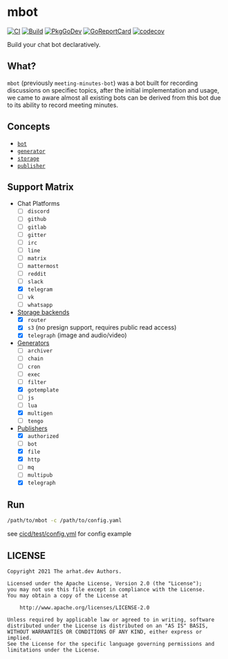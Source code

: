# mbot

[![CI](https://github.com/arhat-dev/mbot/workflows/CI/badge.svg)](https://github.com/arhat-dev/mbot/actions?query=workflow%3ACI)
[![Build](https://github.com/arhat-dev/mbot/workflows/Build/badge.svg)](https://github.com/arhat-dev/mbot/actions?query=workflow%3ABuild)
[![PkgGoDev](https://pkg.go.dev/badge/arhat.dev/mbot)](https://pkg.go.dev/arhat.dev/mbot)
[![GoReportCard](https://goreportcard.com/badge/arhat.dev/mbot)](https://goreportcard.com/report/arhat.dev/mbot)
[![codecov](https://codecov.io/gh/arhat-dev/mbot/branch/master/graph/badge.svg)](https://codecov.io/gh/arhat-dev/mbot)

Build your chat bot declaratively.

## What?

`mbot` (previously `meeting-minutes-bot`) was a bot built for recording discussions on specifiec topics, after the initial implementation and usage, we came to aware almost all existing bots can be derived from this bot due to its ability to record meeting minutes.

## Concepts

- [`bot`](./docs/bot/README.md)
- [`generator`](./docs/generator/README.md)
- [`storage`](./docs/storage/README.md)
- [`publisher`](./docs/publisher/README.md)

## Support Matrix

- Chat Platforms
  - [ ] `discord`
  - [ ] `github`
  - [ ] `gitlab`
  - [ ] `gitter`
  - [ ] `irc`
  - [ ] `line`
  - [ ] `matrix`
  - [ ] `mattermost`
  - [ ] `reddit`
  - [ ] `slack`
  - [x] `telegram`
  - [ ] `vk`
  - [ ] `whatsapp`

- [Storage backends](./docs/storage/README.md)
  - [x] `router`
  - [x] `s3` (no presign support, requires public read access)
  - [x] `telegraph` (image and audio/video)

- [Generators](./docs/generator/README.md)
  - [ ] `archiver`
  - [ ] `chain`
  - [ ] `cron`
  - [ ] `exec`
  - [ ] `filter`
  - [x] `gotemplate`
  - [ ] `js`
  - [ ] `lua`
  - [x] `multigen`
  - [ ] `tengo`

- [Publishers](./docs/publisher/README.md)
  - [x] `authorized`
  - [ ] `bot`
  - [x] `file`
  - [x] `http`
  - [ ] `mq`
  - [ ] `multipub`
  - [x] `telegraph`

## Run

```bash
/path/to/mbot -c /path/to/config.yaml
```

see [cicd/test/config.yml](./cicd/test/config.yml) for config example

## LICENSE

```text
Copyright 2021 The arhat.dev Authors.

Licensed under the Apache License, Version 2.0 (the "License");
you may not use this file except in compliance with the License.
You may obtain a copy of the License at

    http://www.apache.org/licenses/LICENSE-2.0

Unless required by applicable law or agreed to in writing, software
distributed under the License is distributed on an "AS IS" BASIS,
WITHOUT WARRANTIES OR CONDITIONS OF ANY KIND, either express or implied.
See the License for the specific language governing permissions and
limitations under the License.
```

